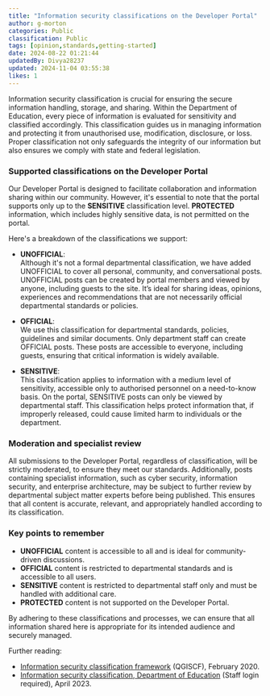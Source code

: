 ```yaml
---
title: "Information security classifications on the Developer Portal"
author: g-morton
categories: Public
classification: Public
tags: [opinion,standards,getting-started]
date: 2024-08-22 01:21:44 
updatedBy: Divya28237
updated: 2024-11-04 03:55:38 
likes: 1
---
```


Information security classification is crucial for ensuring the secure information handling, storage, and sharing. Within the Department of Education, every piece of information is evaluated for sensitivity and classified accordingly. This classification guides us in managing information and protecting it from unauthorised use, modification, disclosure, or loss. Proper classification not only safeguards the integrity of our information but also ensures we comply with state and federal legislation.

### Supported classifications on the Developer Portal

Our Developer Portal is designed to facilitate collaboration and information sharing within our community. However, it's essential to note that the portal supports only up to the **SENSITIVE** classification level. **PROTECTED** information, which includes highly sensitive data, is not permitted on the portal.

Here's a breakdown of the classifications we support:

- **UNOFFICIAL**:  
Although it's not a formal departmental classification, we have added UNOFFICIAL to cover all personal, community, and conversational posts. UNOFFICIAL posts can be created by portal members and viewed by anyone, including guests to the site. It’s ideal for sharing ideas, opinions, experiences and recommendations that are not necessarily official departmental standards or policies.

- **OFFICIAL**:  
We use this classification for departmental standards, policies, guidelines and similar documents. Only department staff can create OFFICIAL posts. These posts are accessible to everyone, including guests, ensuring that critical information is widely available.

- **SENSITIVE**:  
 This classification applies to information with a medium level of sensitivity, accessible only to authorised personnel on a need-to-know basis. On the portal, SENSITIVE posts can only be viewed by departmental staff. This classification helps protect information that, if improperly released, could cause limited harm to individuals or the department.

### Moderation and specialist review

All submissions to the Developer Portal, regardless of classification, will be strictly moderated, to ensure they meet our standards. Additionally, posts containing specialist information, such as cyber security, information security, and enterprise architecture, may be subject to further review by departmental subject matter experts before being published. This ensures that all content is accurate, relevant, and appropriately handled according to its classification.

### Key points to remember
- **UNOFFICIAL** content is accessible to all and is ideal for community-driven discussions.
- **OFFICIAL** content is restricted to departmental standards and is accessible to all users.
- **SENSITIVE** content is restricted to departmental staff only and must be handled with additional care.
- **PROTECTED** content is not supported on the Developer Portal.

By adhering to these classifications and processes, we can ensure that all information shared here is appropriate for its intended audience and securely managed.

Further reading:

- [Information security classification framework](https://www.forgov.qld.gov.au/information-and-communication-technology/qgea-policies-standards-and-guidelines/information-security-classification-framework-qgiscf) (QGISCF), February 2020.
- [Information security classification, Department of Education](https://intranet.qed.qld.gov.au/Services/InformationTechnology/information-management/Pages/information-security-classification.aspx) (Staff login required), April 2023.